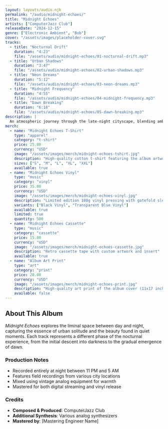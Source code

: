 ```yaml
---
layout: layouts/audio.njk
permalink: "/audio/midnight-echoes/"
title: "Midnight Echoes"
artists: ["ComputerJazz Club"]
releaseDate: "2024-12-15"
genre: ["Electronic Ambient", "Bob"]
cover: "/assets/images/placeholder-cover.svg"
tracks:
  - title: "Nocturnal Drift"
    duration: "4:23"
    file: "/assets/audio/midnight-echoes/01-nocturnal-drift.mp3"
  - title: "Urban Shadows"
    duration: "3:47"
    file: "/assets/audio/midnight-echoes/02-urban-shadows.mp3"
  - title: "Neon Dreams"
    duration: "5:12"
    file: "/assets/audio/midnight-echoes/03-neon-dreams.mp3"
  - title: "Midnight Frequency"
    duration: "4:55"
    file: "/assets/audio/midnight-echoes/04-midnight-frequency.mp3"
  - title: "Dawn Breaking"
    duration: "6:18"
    file: "/assets/audio/midnight-echoes/05-dawn-breaking.mp3"
description: |
  An atmospheric journey through the late-night cityscape, blending ambient textures with subtle electronic rhythms.
merch:
  - name: "Midnight Echoes T-Shirt"
    type: "apparel"
    category: "t-shirt"
    price: 25.00
    currency: "USD"
    image: "/assets/images/merch/midnight-echoes-tshirt.jpg"
    description: "High-quality cotton t-shirt featuring the album artwork"
    sizes: ["S", "M", "L", "XL", "XXL"]
    available: true
  - name: "Midnight Echoes Vinyl"
    type: "music"
    category: "vinyl"
    price: 35.00
    currency: "USD"
    image: "/assets/images/merch/midnight-echoes-vinyl.jpg"
    description: "Limited edition 180g vinyl pressing with gatefold sleeve"
    variants: ["Black Vinyl", "Transparent Blue Vinyl"]
    available: true
    limited: true
    quantity: 500
  - name: "Midnight Echoes Cassette"
    type: "music"
    category: "cassette"
    price: 15.00
    currency: "USD"
    image: "/assets/images/merch/midnight-echoes-cassette.jpg"
    description: "Retro cassette tape with custom artwork and insert"
    available: true
  - name: "Album Art Print"
    type: "art"
    category: "print"
    price: 20.00
    currency: "USD"
    image: "/assets/images/merch/midnight-echoes-print.jpg"
    description: "High-quality art print of the album cover (11x17 inches)"
    available: false
---
```


## About This Album

*Midnight Echoes* explores the liminal space between day and night, capturing the essence of urban solitude and the beauty found in quiet moments. Each track represents a different phase of the nocturnal experience, from the initial descent into darkness to the gradual emergence of dawn.

### Production Notes

- Recorded entirely at night between 11 PM and 5 AM
- Features field recordings from various city locations
- Mixed using vintage analog equipment for warmth
- Mastered for both digital streaming and vinyl release

### Credits

- **Composed & Produced**: ComputerJazz Club
- **Additional Synthesis**: Various analog synthesizers
- **Mastered by**: [Mastering Engineer Name]
